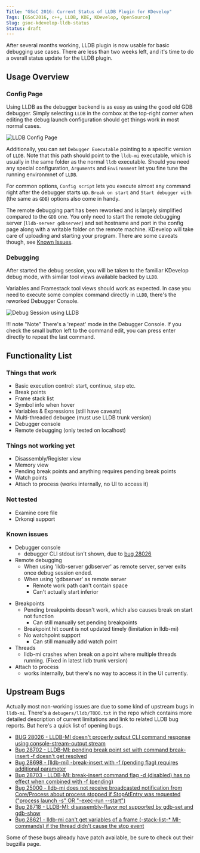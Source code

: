 ```yaml
---
Title: "GSoC 2016: Current Status of LLDB Plugin for KDevelop"
Tags: [GSoC2016, c++, LLDB, KDE, KDevelop, OpenSource]
Slug: gsoc-kdevelop-lldb-status
Status: draft
---
```


After several months working, LLDB plugin is now usable for basic debugging use cases. There are less than two weeks left, and it's time to do a overall status update for the LLDB plugin.

## Usage Overview

### Config Page

Using LLDB as the debugger backend is as easy as using the good old GDB debugger. Simply selecting `LLDB` in the combox at the top-right corner when editing the debug launch configuration should get things work in most normal cases.

![LLDB Config Page]({filename}/assets/img/gsoc-kdevelop-lldb-status-lldbconfigpage.png)

Additionally, you can set `Debugger Executable` pointing to a specific version of `LLDB`. Note that this path should point to the `lldb-mi` executable, which is usually in the same folder as the normal `lldb` executable. Should you need any special configuration, `Arguments` and `Environment` let you fine tune the running environmnet of `LLDB`.

For common options, `Config script` lets you execute almost any command right after the debugger starts up. `Break on start` and `Start debugger with` (the same as `GDB`) options also come in handy.

The remote debugging part has been reworked and is largely simplified compared to the `GDB` one. You only need to start the remote debugging server (`lldb-server gdbserver`) and set hostname and port in the config page along with a writable folder on the remote machine. KDevelop will take care of uploading and starting your program. There are some caveats though, see [Known Issues](#known-issues).

### Debugging

After started the debug session, you will be taken to the familiar KDevelop debug mode, with similar tool views available backed by `LLDB`.

Variables and Framestack tool views should work as expected. In case you need to execute some complex command directly in `LLDB`, there's the reworked Debugger Console.

![Debug Session using LLDB]({filename}/assets/img/gsoc-kdevelop-lldb-status-debugging.png)

!!! note "Note"
    There's a 'repeat' mode in the Debugger Console. If you check the small button left to the command edit, you can press enter directly to repeat the last command.


## Functionality List

### Things that work
- Basic execution control: start, continue, step etc.
- Break points
- Frame stack list
- Symbol info when hover
- Variables & Expressions (still have caveats)
- Multi-threaded debugee (must use LLDB trunk version)
- Debugger console
- Remote debugging (only tested on localhost)

### Things not working yet
- Disassembly/Register view
- Memory view
- Pending break points and anything requires pending break points
- Watch points
- Attach to process (works internally, no UI to access it)

### Not tested
- Examine core file
- Drkonqi support

### Known issues
- Debugger console
    + debugger CLI stdout isn't shown, due to [bug 28026](https://llvm.org/bugs/show_bug.cgi?id=28026)
- Remote debugging
    + When using 'lldb-server gdbserver' as remote server, server exits once debug session ended.
    + When using 'gdbserver' as remote server
        - Remote work path can't contain space
        - Can't actually start inferior
* Breakpoints
    + Pending breakpoints doesn't work, which also causes break on start not function
        - Can still manually set pending breakpoints
    + Breakpoint hit count is not updated timely (limitation in lldb-mi)
    + No watchpoint support
        - Can still manually add watch point
* Threads
    + lldb-mi crashes when break on a point where multiple threads running. (Fixed in latest lldb trunk version)
* Attach to process
    + works internally, but there's no way to access it in the UI currently.

## Upstream Bugs
Actually most non-working issues are due to some kind of upstream bugs in `lldb-mi`. There's a `debugers/lldb/TODO.txt` in the repo which contains more detailed description of current limitations and link to related LLDB bug reports. But here's a quick list of opening bugs.

- [BUG 28026 - LLDB-MI doesn't properly output CLI command response using console-stream-output stream](https://llvm.org/bugs/show_bug.cgi?id=28026)
- [Bug 28702 - LLDB-MI: pending break point set with command break-insert -f doesn't get resolved](https://llvm.org/bugs/show_bug.cgi?id=28702)
- [Bug 28698 - [lldb-mi] -break-insert with -f (pending flag) requires additional parameter](https://llvm.org/bugs/show_bug.cgi?id=28698)
- [Bug 28703 - LLDB-MI: break-insert command flag -d (disabled) has no effect when combined with -f (pending)](https://llvm.org/bugs/show_bug.cgi?id=28703)
- [Bug 25000 - lldb-mi does not receive broadcasted notification from Core/Process about process stopped if StopAtEntry was requested ("process launch -s" OR "-exec-run --start")](https://llvm.org/bugs/show_bug.cgi?id=25000)
- [Bug 28718 - LLDB-MI: disassembly-flavor not supported by gdb-set and gdb-show](https://llvm.org/bugs/show_bug.cgi?id=28718)
- [Bug 28621 - lldb-mi can't get variables of a frame (-stack-list-* MI-commands) if the thread didn't cause the stop event](https://llvm.org/bugs/show_bug.cgi?id=28621)

Some of these bugs already have patch available, be sure to check out their bugzilla page.